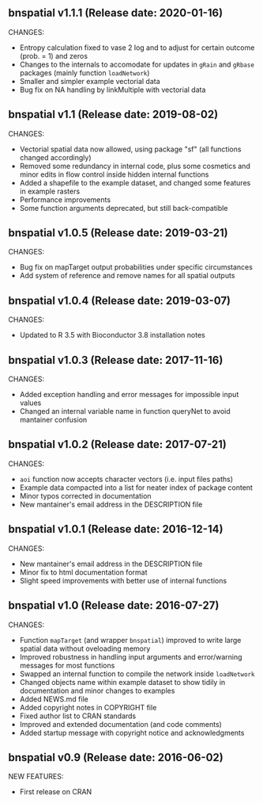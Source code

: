 bnspatial v1.1.1 (Release date: 2020-01-16)
-----------------------------------------------
CHANGES:

* Entropy calculation fixed to vase 2 log and to adjust for certain outcome (prob. = 1) and zeros
* Changes to the internals to accomodate for updates in `gRain` and `gRbase` packages (mainly function `loadNetwork`)
* Smaller and simpler example vectorial data
* Bug fix on NA handling by linkMultiple with vectorial data


bnspatial v1.1 (Release date: 2019-08-02)
-----------------------------------------------
CHANGES:

* Vectorial spatial data now allowed, using package "sf" (all functions changed accordingly)
* Removed some redundancy in internal code, plus some cosmetics and minor edits in flow control inside hidden internal functions
* Added a shapefile to the example dataset, and changed some features in example rasters
* Performance improvements
* Some function arguments deprecated, but still back-compatible


bnspatial v1.0.5 (Release date: 2019-03-21)
-----------------------------------------------
CHANGES:

* Bug fix on mapTarget output probabilities under specific circumstances
* Add system of reference and remove names for all spatial outputs


bnspatial v1.0.4 (Release date: 2019-03-07)
-----------------------------------------------
CHANGES:

* Updated to R 3.5 with Bioconductor 3.8 installation notes


bnspatial v1.0.3 (Release date: 2017-11-16)
-----------------------------------------------
CHANGES:

* Added exception handling and error messages for impossible input values
* Changed an internal variable name in function queryNet to avoid mantainer confusion 


bnspatial v1.0.2 (Release date: 2017-07-21)
-----------------------------------------------
CHANGES:

* `aoi` function now accepts character vectors (i.e. input files paths)
* Example data compacted into a list for neater index of package content
* Minor typos corrected in documentation
* New mantainer's email address in the DESCRIPTION file


bnspatial v1.0.1 (Release date: 2016-12-14)
-----------------------------------------------
CHANGES:

* New mantainer's email address in the DESCRIPTION file
* Minor fix to html documentation format
* Slight speed improvements with better use of internal functions


bnspatial v1.0 (Release date: 2016-07-27)
-----------------------------------------------
CHANGES:

* Function `mapTarget` (and wrapper `bnspatial`) improved to write large spatial data without oveloading memory
* Improved robustness in handling input arguments and error/warning messages for most functions
* Swapped an internal function to compile the network inside `loadNetwork`
* Changed objects name within example dataset to show tidily in documentation and minor changes to examples
* Added NEWS.md file
* Added copyright notes in COPYRIGHT file
* Fixed author list to CRAN standards
* Improved and extended documentation (and code comments)
* Added startup message with copyright notice and acknowledgments



bnspatial v0.9 (Release date: 2016-06-02)
-----------------------------------------------

NEW FEATURES:

* First release on CRAN
